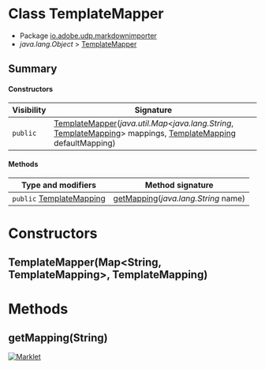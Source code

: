 # Class TemplateMapper

* Package [io.adobe.udp.markdownimporter](README.html)
* *java.lang.Object* > [TemplateMapper](TemplateMapper.html)




## Summary
#### Constructors
| Visibility | Signature |
| --- | --- |
| `public` | [TemplateMapper](#templatemappermap-templatemapping)(*java.util.Map*<*java.lang.String*, [TemplateMapping](TemplateMapping.html)> mappings, [TemplateMapping](TemplateMapping.html) defaultMapping) |

#### Methods
| Type and modifiers | Method signature |
| --- | --- |
| `public` [TemplateMapping](TemplateMapping.html) | [getMapping](#getmappingstring)(*java.lang.String* name) |



# Constructors
## TemplateMapper(Map<String, TemplateMapping>, TemplateMapping)





# Methods
## getMapping(String)





[![Marklet](https://img.shields.io/badge/Generated%20by-Marklet-green.svg)](https://github.com/Faylixe/marklet)